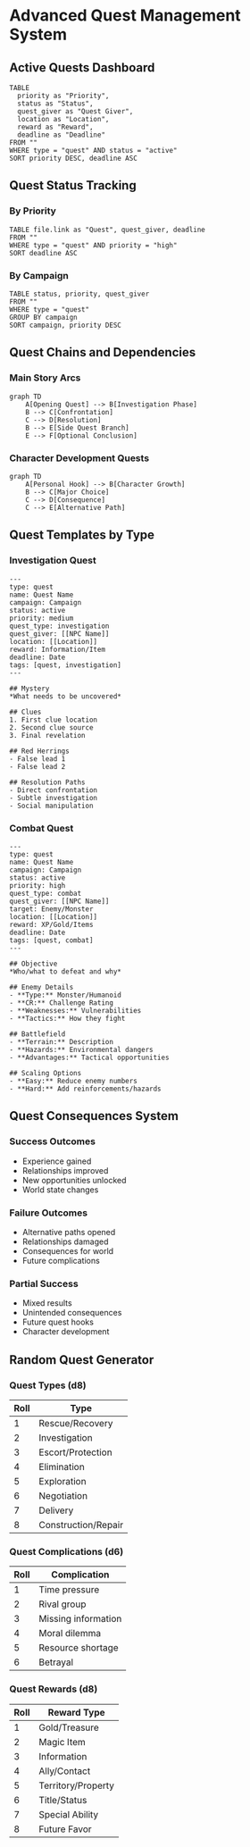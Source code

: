 # Advanced Quest Management System

## Active Quests Dashboard
```dataview
TABLE 
  priority as "Priority",
  status as "Status",
  quest_giver as "Quest Giver",
  location as "Location",
  reward as "Reward",
  deadline as "Deadline"
FROM ""
WHERE type = "quest" AND status = "active"
SORT priority DESC, deadline ASC
```

## Quest Status Tracking

### By Priority
```dataview
TABLE file.link as "Quest", quest_giver, deadline
FROM ""
WHERE type = "quest" AND priority = "high"
SORT deadline ASC
```

### By Campaign
```dataview
TABLE status, priority, quest_giver
FROM ""
WHERE type = "quest"
GROUP BY campaign
SORT campaign, priority DESC
```

## Quest Chains and Dependencies

### Main Story Arcs
```mermaid
graph TD
    A[Opening Quest] --> B[Investigation Phase]
    B --> C[Confrontation]
    C --> D[Resolution]
    B --> E[Side Quest Branch]
    E --> F[Optional Conclusion]
```

### Character Development Quests
```mermaid
graph TD
    A[Personal Hook] --> B[Character Growth]
    B --> C[Major Choice]
    C --> D[Consequence]
    C --> E[Alternative Path]
```

## Quest Templates by Type

### Investigation Quest
```
---
type: quest
name: Quest Name
campaign: Campaign
status: active
priority: medium
quest_type: investigation
quest_giver: [[NPC Name]]
location: [[Location]]
reward: Information/Item
deadline: Date
tags: [quest, investigation]
---

## Mystery
*What needs to be uncovered*

## Clues
1. First clue location
2. Second clue source
3. Final revelation

## Red Herrings
- False lead 1
- False lead 2

## Resolution Paths
- Direct confrontation
- Subtle investigation
- Social manipulation
```

### Combat Quest
```
---
type: quest
name: Quest Name
campaign: Campaign
status: active
priority: high
quest_type: combat
quest_giver: [[NPC Name]]
target: Enemy/Monster
location: [[Location]]
reward: XP/Gold/Items
deadline: Date
tags: [quest, combat]
---

## Objective
*Who/what to defeat and why*

## Enemy Details
- **Type:** Monster/Humanoid
- **CR:** Challenge Rating
- **Weaknesses:** Vulnerabilities
- **Tactics:** How they fight

## Battlefield
- **Terrain:** Description
- **Hazards:** Environmental dangers
- **Advantages:** Tactical opportunities

## Scaling Options
- **Easy:** Reduce enemy numbers
- **Hard:** Add reinforcements/hazards
```

## Quest Consequences System

### Success Outcomes
- Experience gained
- Relationships improved
- New opportunities unlocked
- World state changes

### Failure Outcomes  
- Alternative paths opened
- Relationships damaged
- Consequences for world
- Future complications

### Partial Success
- Mixed results
- Unintended consequences
- Future quest hooks
- Character development

## Random Quest Generator

### Quest Types (d8)
| Roll | Type |
|------|------|
| 1 | Rescue/Recovery |
| 2 | Investigation |
| 3 | Escort/Protection |
| 4 | Elimination |
| 5 | Exploration |
| 6 | Negotiation |
| 7 | Delivery |
| 8 | Construction/Repair |

### Quest Complications (d6)
| Roll | Complication |
|------|-------------|
| 1 | Time pressure |
| 2 | Rival group |
| 3 | Missing information |
| 4 | Moral dilemma |
| 5 | Resource shortage |
| 6 | Betrayal |

### Quest Rewards (d8)
| Roll | Reward Type |
|------|------------|
| 1 | Gold/Treasure |
| 2 | Magic Item |
| 3 | Information |
| 4 | Ally/Contact |
| 5 | Territory/Property |
| 6 | Title/Status |
| 7 | Special Ability |
| 8 | Future Favor |
